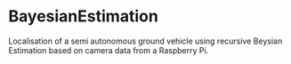 # BayesianEstimation
Localisation of a semi autonomous ground vehicle using recursive Beysian Estimation based on camera data from a Raspberry Pi.

